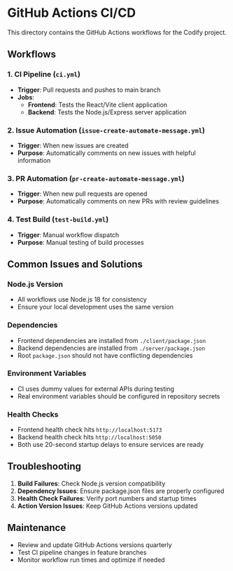 # GitHub Actions CI/CD

This directory contains the GitHub Actions workflows for the Codify project.

## Workflows

### 1. CI Pipeline (`ci.yml`)
- **Trigger**: Pull requests and pushes to main branch
- **Jobs**:
  - **Frontend**: Tests the React/Vite client application
  - **Backend**: Tests the Node.js/Express server application

### 2. Issue Automation (`issue-create-automate-message.yml`)
- **Trigger**: When new issues are created
- **Purpose**: Automatically comments on new issues with helpful information

### 3. PR Automation (`pr-create-automate-message.yml`)
- **Trigger**: When new pull requests are opened
- **Purpose**: Automatically comments on new PRs with review guidelines

### 4. Test Build (`test-build.yml`)
- **Trigger**: Manual workflow dispatch
- **Purpose**: Manual testing of build processes

## Common Issues and Solutions

### Node.js Version
- All workflows use Node.js 18 for consistency
- Ensure your local development uses the same version

### Dependencies
- Frontend dependencies are installed from `./client/package.json`
- Backend dependencies are installed from `./server/package.json`
- Root `package.json` should not have conflicting dependencies

### Environment Variables
- CI uses dummy values for external APIs during testing
- Real environment variables should be configured in repository secrets

### Health Checks
- Frontend health check hits `http://localhost:5173`
- Backend health check hits `http://localhost:5050`
- Both use 20-second startup delays to ensure services are ready

## Troubleshooting

1. **Build Failures**: Check Node.js version compatibility
2. **Dependency Issues**: Ensure package.json files are properly configured
3. **Health Check Failures**: Verify port numbers and startup times
4. **Action Version Issues**: Keep GitHub Actions versions updated

## Maintenance

- Review and update GitHub Actions versions quarterly
- Test CI pipeline changes in feature branches
- Monitor workflow run times and optimize if needed